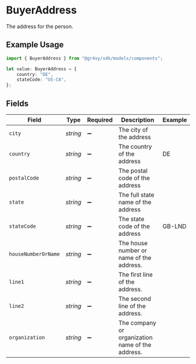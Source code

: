 # BuyerAddress

The address for the person.

## Example Usage

```typescript
import { BuyerAddress } from "@gr4vy/sdk/models/components";

let value: BuyerAddress = {
    country: "DE",
    stateCode: "US-CA",
};
```

## Fields

| Field                                            | Type                                             | Required                                         | Description                                      | Example                                          |
| ------------------------------------------------ | ------------------------------------------------ | ------------------------------------------------ | ------------------------------------------------ | ------------------------------------------------ |
| `city`                                           | *string*                                         | :heavy_minus_sign:                               | The city of the address                          |                                                  |
| `country`                                        | *string*                                         | :heavy_minus_sign:                               | The country of the address                       | DE                                               |
| `postalCode`                                     | *string*                                         | :heavy_minus_sign:                               | The postal code of the address                   |                                                  |
| `state`                                          | *string*                                         | :heavy_minus_sign:                               | The full state name of the address               |                                                  |
| `stateCode`                                      | *string*                                         | :heavy_minus_sign:                               | The state code of the address                    | GB-LND                                           |
| `houseNumberOrName`                              | *string*                                         | :heavy_minus_sign:                               | The house number or name of the address.         |                                                  |
| `line1`                                          | *string*                                         | :heavy_minus_sign:                               | The first line of the address.                   |                                                  |
| `line2`                                          | *string*                                         | :heavy_minus_sign:                               | The second line of the address.                  |                                                  |
| `organization`                                   | *string*                                         | :heavy_minus_sign:                               | The company or organization name of the address. |                                                  |
